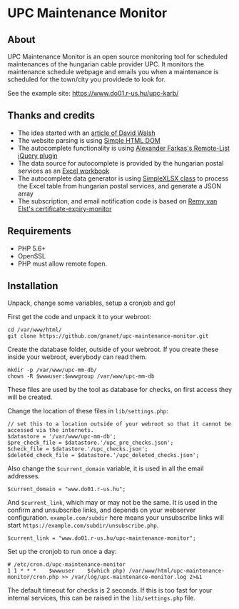 # UPC Maintenance Monitor

## About

UPC Maintenance Monitor is an open source monitoring tool for scheduled maintenances of the hungarian cable provider UPC. It monitors the maintenance schedule webpage and emails you when a maintenance is scheduled for the town/city you providede to look for.

See the example site: https://www.do01.r-us.hu/upc-karb/

## Thanks and credits

- The idea started with an [article of David Walsh](https://davidwalsh.name/php-notifications)
- The website parsing is using [Simple HTML DOM](https://github.com/samacs/simple_html_dom)
- The autocomplete functionality is using [Alexander Farkas's Remote-List jQuery plugin](https://github.com/aFarkas/remote-list)
- The data source for autocomplete is provided by the hungarian postal services as an [Excel workbook](https://www.posta.hu/static/internet/download/Iranyitoszam-Internet_uj.xlsx)
- The autocomplete data generator is using [SimpleXLSX class](https://github.com/shuchkin/simplexlsx) to process the Excel table from hungarian postal services, and generate a JSON array
- The subscription, and email notification code is based on [Remy van Elst's certificate-expiry-monitor](https://github.com/RaymiiOrg/certificate-expiry-monitor)


## Requirements

- PHP 5.6+
- OpenSSL
- PHP must allow remote fopen.

## Installation

Unpack, change some variables, setup a cronjob and go!

First get the code and unpack it to your webroot:

    cd /var/www/html/
    git clone https://github.com/gnanet/upc-maintenance-monitor.git

Create the database folder, outside of your webroot. If you create these inside your webroot, everybody can read them.

    mkdir -p /var/www/upc-mm-db/
    chown -R $wwwuser:$wwwgroup /var/www/upc-mm-db 

These files are used by the tool as database for checks, on first access they will be created.


Change the location of these files in `lib/settings.php`:

    // set this to a location outside of your webroot so that it cannot be accessed via the internets.
    $datastore = '/var/www/upc-mm-db';
    $pre_check_file = $datastore.'/upc_pre_checks.json';
    $check_file = $datastore.'/upc_checks.json';
    $deleted_check_file = $datastore.'/upc_deleted_checks.json';

Also change the `$current_domain` variable, it is used in all the email addresses.

    $current_domain = "www.do01.r-us.hu";

And `$current_link`, which may or may not be the same. It is used in the confirm and unsubscribe links, and depends on your webserver configuration. `example.com/subdir` here means your unsubscribe links will start `https://example.com/subdir/unsubscribe.php`.

    $current_link = "www.do01.r-us.hu/upc-maintenance-monitor";

Set up the cronjob to run once a day:

    # /etc/cron.d/upc-maintenance-monitor
    1 1 * * *    $wwwuser    $(which php) /var/www/html/upc-maintenance-monitor/cron.php >> /var/log/upc-maintenance-monitor.log 2>&1


The default timeout for checks is 2 seconds. If this is too fast for your internal services, this can be raised in the `lib/settings.php` file.

